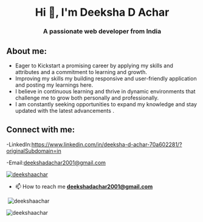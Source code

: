 <h1 align="center">Hi 👋, I'm Deeksha D Achar</h1>
<h3 align="center">A passionate web developer from India</h3>

## About me:
- Eager to Kickstart a promising career by applying my skills and attributes and a commitment to learning and growth.  
- Improving my skills my building responsive and user-friendly application and posting my learnings here.  
- I believe in continuous learning and thrive in dynamic environments that challenge me to grow both personally and professionally.
- I am constantly seeking opportunities to expand my knowledge and stay updated with the latest advancements .

## Connect with me:
-LinkedIn:https://www.linkedin.com/in/deeksha-d-achar-70a602281/?originalSubdomain=in  

-Email:deekshadachar2001@gmail.com  


<p align="left"> <a href="https://github.com/ryo-ma/github-profile-trophy"><img src="https://github-profile-trophy.vercel.app/?username=deekshaachar" alt="deekshaachar" /></a> </p>

- 📫 How to reach me **deekshadachar2001@gmail.com**



<p>&nbsp;<img align="center" src="https://github-readme-stats.vercel.app/api?username=deekshaachar&show_icons=true&locale=en" alt="deekshaachar" /></p>

<p><img align="center" src="https://github-readme-streak-stats.herokuapp.com/?user=deekshaachar&" alt="deekshaachar" /></p>
